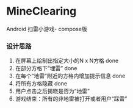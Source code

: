 # MineClearing
Android 扫雷小游戏- compose版

### 设计思路

1. 在屏幕上绘制出指定大小的N x N方格 done
2. 在部分方格下“埋雷” done
3. 在每个“地雷”附近的方格内增加提示信息 done
4. 将所有方格隐藏 done
5. 用户点击之后揭晓是否为“地雷” 
6. 游戏结束：所有的非地雷被打开或者用户“踩雷”

[](https://static01.imgkr.com/temp/b42f57049b234c6cb2e232bc0240ed19.png)
